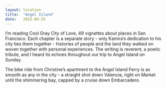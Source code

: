 ```yaml
---
layout: location
title:  "Angel Island"
date:   2015-09-25
---
```

I’m reading Cool Gray City of Love, 49 vignettes about places in San Francisco. Each chapter is a separate story - only Kamira’s dedication to his city ties them together - histories of people and the land they walked on woven together with personal experiences. The writing is reverent, a poetic tribute, and I heard its echoes throughout our trip to Angel Island on Sunday. 

The bike ride from Christine’s apartment to the Angel Island Ferry is as smooth as any in the city - a straight shot down Valencia, right on Market until the shimmering bay, capped by a cruise down Embarcadero. 
